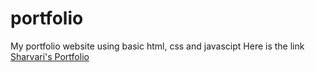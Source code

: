 # portfolio
My portfolio website using basic html, css and javascipt
Here is the link
[Sharvari's Portfolio](https://dsharvari98.github.io/portfolio/)
